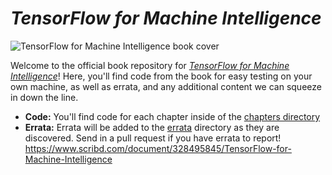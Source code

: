 # _TensorFlow for Machine Intelligence_

![TensorFlow for Machine Intelligence book cover](img/book_cover.jpg)

Welcome to the official book repository for [_TensorFlow for Machine Intelligence_](https://bleedingedgepress.com/tensor-flow-for-machine-intelligence/)! Here, you'll find code from the book for easy testing on your own machine, as well as errata, and any additional content we can squeeze in down the line.

* **Code:** You'll find code for each chapter inside of the [chapters directory](https://github.com/backstopmedia/tensorflowbook/tree/master/chapters)
* **Errata:** Errata will be added to the [errata](https://github.com/backstopmedia/tensorflowbook/tree/master/errata) directory as they are discovered. Send in a pull request if you have errata to report!
https://www.scribd.com/document/328495845/TensorFlow-for-Machine-Intelligence
